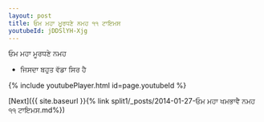 ```yaml
---
layout: post
title: ਓਮ ਮਹਾ ਮੂਰਧਣੇ ਨਮਹ ੧੧ ਟਾਇਮਸ
youtubeId: jDDSlYH-Xjg
---
```

 
 
 ਓਮ ਮਹਾ ਮੂਰਧਣੇ ਨਮਹ  
 
 -  ਜਿਸਦਾ ਬਹੁਤ ਵੱਡਾ ਸਿਰ ਹੈ 
 
  
 
  
 
 
 
 
 
 


{% include youtubePlayer.html id=page.youtubeId %}
 
[Next]({{ site.baseurl }}{% link  split1/_posts/2014-01-27-ਓਮ ਮਹਾ ਖਮਭਾਵੈ ਨਮਹ ੧੧ ਟਾਇਮਸ.md%})
 
